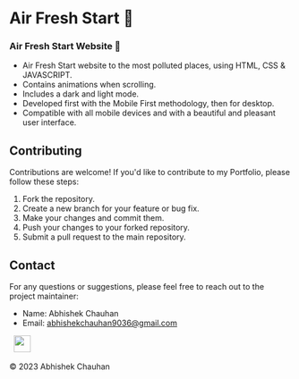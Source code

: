 # Air Fresh Start 🌊

###  Air Fresh Start Website 🌊

- Air Fresh Start website to the most polluted places, using HTML, CSS & JAVASCRIPT.
- Contains animations when scrolling.
- Includes a dark and light mode.
- Developed first with the Mobile First methodology, then for desktop.
- Compatible with all mobile devices and with a beautiful and pleasant user interface.


## Contributing

Contributions are welcome! If you'd like to contribute to my Portfolio, please follow these steps:

1. Fork the repository.
2. Create a new branch for your feature or bug fix.
3. Make your changes and commit them.
4. Push your changes to your forked repository.
5. Submit a pull request to the main repository.


## Contact

For any questions or suggestions, please feel free to reach out to the project maintainer:

- Name: Abhishek Chauhan
- Email: abhishekchauhan9036@gmail.com

&nbsp;&nbsp;<a href="https://www.linkedin.com/in/abhishek-chauhan-10b4991b8/"><img src="https://www.felberpr.com/wp-content/uploads/linkedin-logo.png" width="30"></img></a>

© 2023 Abhishek Chauhan
